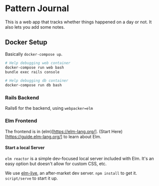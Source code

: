 # Pattern Journal

This is a web app that tracks whether things happened on a day or not.
It also lets you add some notes.

## Docker Setup

Basically `docker-compose up`.

```bash
# Help debugging web container
docker-compose run web bash
bundle exec rails console

# Help debugging db container
docker-compose run db bash

```

### Rails Backend

Rails6 for the backend, using `webpacker=elm`

### Elm Frontend

The frontend is in (elm)[https://elm-lang.org/]. (Start Here)[https://guide.elm-lang.org/] to learn about Elm.

#### Start a local Server

`elm reactor` is a simple dev-focused local server included with Elm.
It's an easy option but doesn't allow for custom CSS, etc.

We use [elm-live](https://github.com/wking-io/elm-live), an after-market dev server.
`npm install` to get it. `script/serve` to start it up.